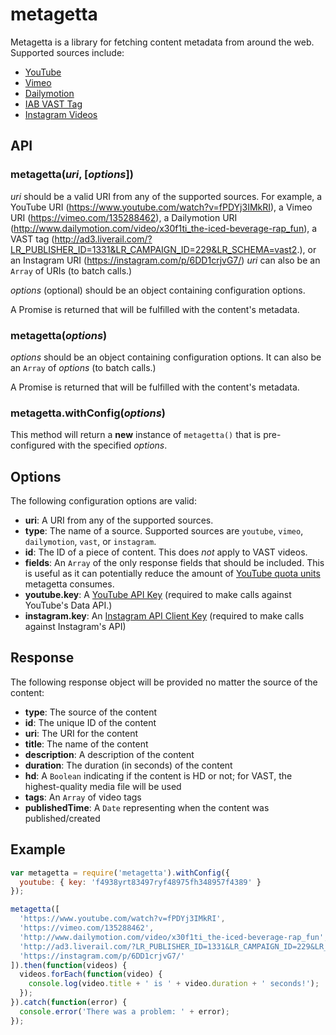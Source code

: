 metagetta
=========

Metagetta is a library for fetching content metadata from around the web. Supported sources include:

* [YouTube](https://www.youtube.com/)
* [Vimeo](https://vimeo.com/)
* [Dailymotion](http://www.dailymotion.com/)
* [IAB VAST Tag](http://www.iab.net/guidelines/508676/digitalvideo/vsuite/vast/vast_copy)
* [Instagram Videos](https://www.instagram.com/)

API
---
### metagetta(*uri*, [*options*])
*uri* should be a valid URI from any of the supported sources. For example, a YouTube URI (https://www.youtube.com/watch?v=fPDYj3IMkRI), a Vimeo URI (https://vimeo.com/135288462), a Dailymotion URI (http://www.dailymotion.com/video/x30f1ti_the-iced-beverage-rap_fun), a VAST tag (http://ad3.liverail.com/?LR_PUBLISHER_ID=1331&LR_CAMPAIGN_ID=229&LR_SCHEMA=vast2.), or an Instagram URI (https://instagram.com/p/6DD1crjvG7/) *uri* can also be an ```Array``` of URIs (to batch calls.)

*options* (optional) should be an object containing configuration options.

A Promise is returned that will be fulfilled with the content's metadata.

### metagetta(*options*)
*options* should be an object containing configuration options. It can also be an ```Array``` of *options* (to batch calls.)

A Promise is returned that will be fulfilled with the content's metadata.

### metagetta.withConfig(*options*)
This method will return a **new** instance of ```metagetta()``` that is pre-configured with the specified *options*.

Options
-------
The following configuration options are valid:

* **uri**: A URI from any of the supported sources.
* **type**: The name of a source. Supported sources are ```youtube```, ```vimeo```, ```dailymotion```, ```vast```, or ```instagram```.
* **id**: The ID of a piece of content. This does *not* apply to VAST videos.
* **fields**: An ```Array``` of the only response fields that should be included. This is useful as it can potentially reduce the amount of [YouTube quota units](https://developers.google.com/youtube/v3/getting-started#quota) metagetta consumes.
* **youtube.key**: A [YouTube API Key](https://developers.google.com/youtube/android/player/register#Create_API_Keys) (required to make calls against YouTube's Data API.)
* **instagram.key**: An [Instagram API Client Key](https://instagram.com/developer/) (required to make calls against Instagram's API)

Response
--------
The following response object will be provided no matter the source of the content:

* **type**: The source of the content
* **id**: The unique ID of the content
* **uri**: The URI for the content
* **title**: The name of the content
* **description**: A description of the content
* **duration**: The duration (in seconds) of the content
* **hd**: A ```Boolean``` indicating if the content is HD or not; for VAST, the highest-quality media file will be used
* **tags**: An ```Array``` of video tags
* **publishedTime**: A ```Date``` representing when the content was published/created

Example
-------
```javascript
var metagetta = require('metagetta').withConfig({
  youtube: { key: 'f4938yrt83497ryf48975fh348957f4389' }
});

metagetta([
  'https://www.youtube.com/watch?v=fPDYj3IMkRI',
  'https://vimeo.com/135288462',
  'http://www.dailymotion.com/video/x30f1ti_the-iced-beverage-rap_fun',
  'http://ad3.liverail.com/?LR_PUBLISHER_ID=1331&LR_CAMPAIGN_ID=229&LR_SCHEMA=vast2',
  'https://instagram.com/p/6DD1crjvG7/'
]).then(function(videos) {
  videos.forEach(function(video) {
    console.log(video.title + ' is ' + video.duration + ' seconds!');
  });
}).catch(function(error) {
  console.error('There was a problem: ' + error);
});
```
